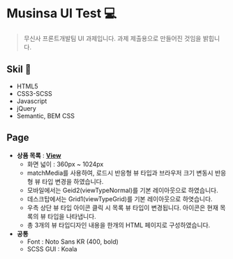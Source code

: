 # Musinsa UI Test &#128187;

> 무신사 프론트개발팀 UI 과제입니다.
> 과제 제출용으로 만들어진 것임을 밝힙니다.

## Skil 📃

- HTML5
- CSS3-SCSS
- Javascript
- jQuery
- Semantic, BEM CSS

## Page

- **상품 목록** : [**View**](https://xururuca9797.github.io/musinsa_ui_test/goodslist/goodslist.html)
  - 화면 넓이 : 360px ~ 1024px
  - matchMedia를 사용하여, 로드시 반응형 뷰 타입과 브라우저 크기 변동시 반응형 뷰 타입 변경을 하였습니다.
  - 모바일에서는 Geid2(viewTypeNormal)를 기본 레이아웃으로 하였습니다.
  - 데스크탑에서는 Grid1(viewTypeGrid)를 기본 레이아웃으로 하엿습니다.
  - 우측 상단 뷰 타입 아이콘 클릭 시 목록 뷰 타입이 변경됩니다. 아이콘은 현재 목록의 뷰 타입을 나타냅니다.
  - 총 3개의 뷰 타입디자인 내용을 한개의 HTML 페이지로 구성하였습니다.
- **공통**
  - Font : Noto Sans KR (400, bold)
  - SCSS GUI : Koala
